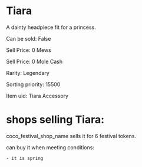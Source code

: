 # Tiara

A dainty headpiece fit for a princess.

Can be sold: False

Sell Price: 0 Mews

Sell Price: 0 Mole Cash

Rarity: Legendary

Sorting priority: 15500

Item uid: Tiara Accessory

# shops selling Tiara:

coco_festival_shop_name sells it for 6 festival tokens.

  can buy it when meeting conditions: 

    - it is spring